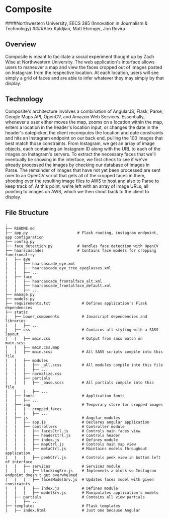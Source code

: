 # Composite
####Northwestern University, EECS 395 (Innovation in Journalism &amp; Technology)
####Alex Kaldjian, Matt Ehringer, Jon Rovira


## Overview
Composite is meant to facilitate a social experiment thought up by Zach Wise at Northwestern University. The web application's
interface allows users to maneuver a map and view the faces cropped out of images posted on Instagram from the respective location.
At each location, users will see simply a grid of faces and are able to infer whatever they may simply by that display.


## Technology
Composite's architecture involves a combination of AngularJS, Flask, Parse, Google Maps API, OpenCV, and Amazon Web Services.
Essentially, whenever a user either moves the map, zooms on a location within the map, enters a location in the header's
location input, or changes the date in the header's datepicker, the client recomputes the location and date constraints and
hits an Instagram endpoint on our back end, pulling the 100 images that best match those constraints. From Instagram, we get
an array of image objects, each containing an Instagram ID along with the URL to each of the images on Instagram's servers.
To extract the necessary faces that we'll eventually be showing in the interface, we first check to see if we've already
processed the images by checking our database of images in Parse. The remainder of images that have not yet been processed
are sent over to an OpenCV script that gets all of the cropped faces in them, shooting over the resulting image files to AWS
to host and also to Parse to keep track of. At this point, we're left with an array of image URLs, all pointing to images on
AWS, which we then shoot back to the client to display.


## File Structure
	.
	├── README.md
	├── app.py                      # Flask routing, instagram endpoint, app configuration
	├── config.py
	├── face_detection.py           # Handles face detection with OpenCV
	├── haarscascades               # Contains face models for cropping functionality
	|   ├── eye
	|   |   ├── haarcascade_eye.xml
	|   |   ├── haarcascade_eye_tree_eyeglasses.xml
	|   |   ├── ...
	|   ├── face
	|   |   ├── haarcascade_frontalface_alt.xml
	|   |   ├── haarcascade_frontalface_default.xml
	|   |   ├── ...
	├── manage.py
	├── models.py
	├── requirements.txt              # Defines application's Flask dependencies
	├── static
	|   ├── bower_components          # Javascript dependencies and libraries
	|   |   ├── ...
	|   ├── css                       # Contains all styling with a SASS layout
	|   |   ├── main.css              # Output from sass watch on main.scss
	|   |   ├── main.css.map
	|   |   ├── main.scss             # All SASS scripts compile into this file
	|   |   ├── modules
	|   |   |   ├── _all.scss         # All modules compile into this file
	|   |   |   ├── ...
	|   |   ├── normalize.css
	|   |   ├── partials
	|   |   |   ├── _base.scss        # All partials compile into this file
	|   |   |   ├── ...
	|   ├── fonts                     # Application fonts
	|   |   ├── ...
	|   ├── img                       # Temporary store for cropped images
	|   |   ├── cropped_faces
	|   |   |   ├── ...
	|   ├── js                        # Angular modules
	|   |   ├── app.js                # Declares angular application
	|   |   ├── controllers           # Controller module
	|   |   |   ├── facesCtrl.js      # Controls main faces view
	|   |   |   ├── headerCtrl.js     # Controls header
	|   |   |   ├── index.js          # Defines module
	|   |   |   ├── mapCtrl.js        # Controls main map view
	|   |   |   ├── metaCtrl.js       # Maintains models throughout application
	|   |   |   ├── peekCtrl.js       # Controls peek view in bottom left of interface
	|   |   ├── services              # Services module
	|   |   |   ├── blockingSrv.js    # Implements a block so Instagram endpoint doesn't get overwhelmed
	|   |   |   ├── facesModelSrv.js  # Updates faces model with given constraints
	|   |   |   ├── index.js          # Defines module
	|   |   |   ├── modelSrv.js       # Manipulates application's models
	|   ├── partials                  # Contains all view partials
	|   |   ├── ...
	├── templates                     # Flask templates
	|   ├── index.html                # Just one because Angular











